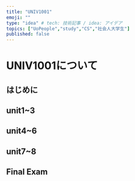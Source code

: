 ```yaml
---
title: "UNIV1001"
emoji: ""
type: "idea" # tech: 技術記事 / idea: アイデア
topics: ["UoPeople","study","CS","社会人大学生"]
published: false
---
```


# UNIV1001について

## はじめに

## unit1~3

## unit4~6

## unit7~8

## Final Exam
